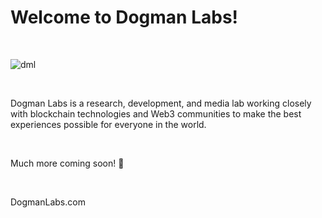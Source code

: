 # Welcome to Dogman Labs!

<br/>

![dml](https://user-images.githubusercontent.com/78451795/141664482-6ebcb4e2-368d-468c-96f0-1fab5ca59df5.png)

<br/>

Dogman Labs is a research, development, and media lab working closely with blockchain technologies and Web3 communities to make the best experiences possible for everyone in the world. 

<br/>

Much more coming soon! 🐶

<br/>

DogmanLabs.com

<br/>


<!--
**DogmanLabs/DogmanLabs** is a ✨ _special_ ✨ repository because its `README.md` (this file) appears on your GitHub profile.

Here are some ideas to get you started:

- 🔭 I’m currently working on ...
- 🌱 I’m currently learning ...
- 👯 I’m looking to collaborate on ...
- 🤔 I’m looking for help with ...
- 💬 Ask me about ...
- 📫 How to reach me: ...
- 😄 Pronouns: ...
- ⚡ Fun fact: ...
-->
